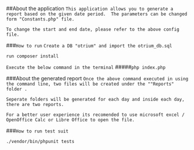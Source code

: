##About the application
``This application allows you to generate a report based on the given date period. 
The parameters can be changed form "Constants.php" file.``

``To change the start and end date, please refer to the above config file.``

###`How to run`
`Create a DB "otrium" and import the otrium_db.sql`

`run composer install`

`Execute the below command in the terminal`
#####`php index.php`

###About the generated report
`Once the above command executed in using the command line, two files will be created under the ""Reports" folder . `

`Seperate folders will be generated for each day and inside each day, there are two reports.`

`For a better user experience its recomended to use microsoft excel / OpenOffice Calc or Libre Office to open the file.`

###`How to run test suit`

`./vendor/bin/phpunit tests`